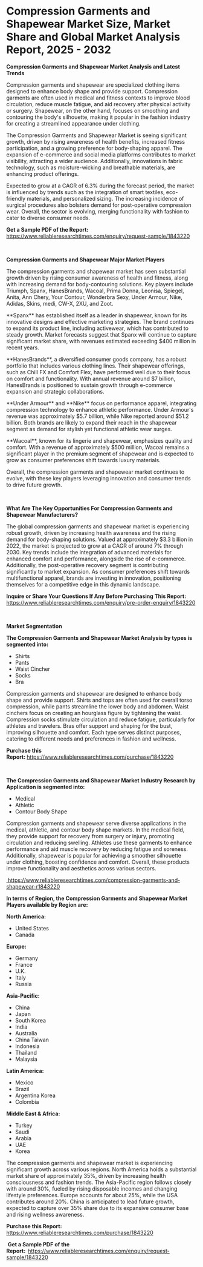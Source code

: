 <p><h1>Compression Garments and Shapewear Market Size, Market Share and Global Market Analysis Report, 2025 - 2032</h1></p><p><strong>Compression Garments and Shapewear Market Analysis and Latest Trends</strong></p>
<p><p>Compression garments and shapewear are specialized clothing items designed to enhance body shape and provide support. Compression garments are often used in medical and fitness contexts to improve blood circulation, reduce muscle fatigue, and aid recovery after physical activity or surgery. Shapewear, on the other hand, focuses on smoothing and contouring the body's silhouette, making it popular in the fashion industry for creating a streamlined appearance under clothing.</p><p>The Compression Garments and Shapewear Market is seeing significant growth, driven by rising awareness of health benefits, increased fitness participation, and a growing preference for body-shaping apparel. The expansion of e-commerce and social media platforms contributes to market visibility, attracting a wider audience. Additionally, innovations in fabric technology, such as moisture-wicking and breathable materials, are enhancing product offerings.</p><p>Expected to grow at a CAGR of 6.3% during the forecast period, the market is influenced by trends such as the integration of smart textiles, eco-friendly materials, and personalized sizing. The increasing incidence of surgical procedures also bolsters demand for post-operative compression wear. Overall, the sector is evolving, merging functionality with fashion to cater to diverse consumer needs.</p></p>
<p><strong>Get a Sample PDF of the Report:&nbsp;</strong> <a href="https://www.reliableresearchtimes.com/enquiry/request-sample/1843220?utm_campaign=2758&utm_medium=2&utm_source=Github&utm_content=ia&utm_term=15042025&utm_id=compression-garments-and-shapewear">https://www.reliableresearchtimes.com/enquiry/request-sample/1843220</a></p>
<p>&nbsp;</p>
<p><strong>Compression Garments and Shapewear Major Market Players</strong></p>
<p><p>The compression garments and shapewear market has seen substantial growth driven by rising consumer awareness of health and fitness, along with increasing demand for body-contouring solutions. Key players include Triumph, Spanx, HanesBrands, Wacoal, Prima Donna, Leonisa, Spiegel, Anita, Ann Chery, Your Contour, Wonderbra Sexy, Under Armour, Nike, Adidas, Skins, medi, CW-X, 2XU, and Zoot.</p><p>**Spanx** has established itself as a leader in shapewear, known for its innovative designs and effective marketing strategies. The brand continues to expand its product line, including activewear, which has contributed to steady growth. Market forecasts suggest that Spanx will continue to capture significant market share, with revenues estimated exceeding $400 million in recent years.</p><p>**HanesBrands**, a diversified consumer goods company, has a robust portfolio that includes various clothing lines. Their shapewear offerings, such as Chill FX and Comfort Flex, have performed well due to their focus on comfort and functionality. With annual revenue around $7 billion, HanesBrands is positioned to sustain growth through e-commerce expansion and strategic collaborations.</p><p>**Under Armour** and **Nike** focus on performance apparel, integrating compression technology to enhance athletic performance. Under Armour's revenue was approximately $5.7 billion, while Nike reported around $51.2 billion. Both brands are likely to expand their reach in the shapewear segment as demand for stylish yet functional athletic wear surges.</p><p>**Wacoal**, known for its lingerie and shapewear, emphasizes quality and comfort. With a revenue of approximately $500 million, Wacoal remains a significant player in the premium segment of shapewear and is expected to grow as consumer preferences shift towards luxury materials.</p><p>Overall, the compression garments and shapewear market continues to evolve, with these key players leveraging innovation and consumer trends to drive future growth.</p></p>
<p>&nbsp;</p>
<p><strong>What Are The Key Opportunities For Compression Garments and Shapewear Manufacturers?</strong></p>
<p><p>The global compression garments and shapewear market is experiencing robust growth, driven by increasing health awareness and the rising demand for body-shaping solutions. Valued at approximately $3.3 billion in 2022, the market is projected to grow at a CAGR of around 7% through 2030. Key trends include the integration of advanced materials for enhanced comfort and performance, alongside the rise of e-commerce. Additionally, the post-operative recovery segment is contributing significantly to market expansion. As consumer preferences shift towards multifunctional apparel, brands are investing in innovation, positioning themselves for a competitive edge in this dynamic landscape.</p></p>
<p><strong>Inquire or Share Your Questions If Any Before Purchasing This Report:</strong> <a href="https://www.reliableresearchtimes.com/enquiry/pre-order-enquiry/1843220?utm_campaign=2758&utm_medium=2&utm_source=Github&utm_content=ia&utm_term=15042025&utm_id=compression-garments-and-shapewear">https://www.reliableresearchtimes.com/enquiry/pre-order-enquiry/1843220</a></p>
<p>&nbsp;</p>
<p><strong>Market Segmentation</strong></p>
<p><strong>The Compression Garments and Shapewear Market Analysis by types is segmented into:</strong></p>
<p><ul><li>Shirts</li><li>Pants</li><li>Waist Cincher</li><li>Socks</li><li>Bra</li></ul></p>
<p><p>Compression garments and shapewear are designed to enhance body shape and provide support. Shirts and tops are often used for overall torso compression, while pants streamline the lower body and abdomen. Waist cinchers focus on creating an hourglass figure by tightening the waist. Compression socks stimulate circulation and reduce fatigue, particularly for athletes and travelers. Bras offer support and shaping for the bust, improving silhouette and comfort. Each type serves distinct purposes, catering to different needs and preferences in fashion and wellness.</p></p>
<p><strong>Purchase this Report:&nbsp;</strong><a href="https://www.reliableresearchtimes.com/purchase/1843220?utm_campaign=2758&utm_medium=2&utm_source=Github&utm_content=ia&utm_term=15042025&utm_id=compression-garments-and-shapewear">https://www.reliableresearchtimes.com/purchase/1843220</a></p>
<p>&nbsp;</p>
<p><strong>The Compression Garments and Shapewear Market Industry Research by Application is segmented into:</strong></p>
<p><ul><li>Medical</li><li>Athletic</li><li>Contour Body Shape</li></ul></p>
<p><p>Compression garments and shapewear serve diverse applications in the medical, athletic, and contour body shape markets. In the medical field, they provide support for recovery from surgery or injury, promoting circulation and reducing swelling. Athletes use these garments to enhance performance and aid muscle recovery by reducing fatigue and soreness. Additionally, shapewear is popular for achieving a smoother silhouette under clothing, boosting confidence and comfort. Overall, these products improve functionality and aesthetics across various sectors.</p></p>
<p><a href="https://www.reliableresearchtimes.com/compression-garments-and-shapewear-r1843220?utm_campaign=2758&utm_medium=2&utm_source=Github&utm_content=ia&utm_term=15042025&utm_id=compression-garments-and-shapewear">&nbsp;https://www.reliableresearchtimes.com/compression-garments-and-shapewear-r1843220</a></p>
<p><strong>In terms of Region, the Compression Garments and Shapewear Market Players available by Region are:</strong></p>
<p>
    <p> <strong> North America: </strong>
        <ul>
            <li>United States</li>
            <li>Canada</li>
        </ul>
        </p> 
    <p> <strong> Europe: </strong>
        <ul>
            <li>Germany</li>
            <li>France</li>
            <li>U.K.</li>
            <li>Italy</li>
            <li>Russia</li>
        </ul>
        </p> 
    <p> <strong> Asia-Pacific: </strong>
        <ul>
            <li>China</li>
            <li>Japan</li>
            <li>South Korea</li>
            <li>India</li>
            <li>Australia</li>
            <li>China Taiwan</li>
            <li>Indonesia</li>
            <li>Thailand</li>
            <li>Malaysia</li>
        </ul>
        </p> 
    <p> <strong> Latin America: </strong>
        <ul>
            <li>Mexico</li>
            <li>Brazil</li>
            <li>Argentina Korea</li>
            <li>Colombia</li>
        </ul>
        </p> 
    <p> <strong> Middle East & Africa: </strong>
        <ul>
            <li>Turkey</li>
            <li>Saudi</li>
            <li>Arabia</li>
            <li>UAE</li>
            <li>Korea</li>
        </ul>
    </p>
    </p>
<p><p>The compression garments and shapewear market is experiencing significant growth across various regions. North America holds a substantial market share of approximately 35%, driven by increasing health consciousness and fashion trends. The Asia-Pacific region follows closely with around 30%, fueled by rising disposable incomes and changing lifestyle preferences. Europe accounts for about 25%, while the USA contributes around 20%. China is anticipated to lead future growth, expected to capture over 35% share due to its expansive consumer base and rising wellness awareness.</p></p>
<p><strong>Purchase this Report: </strong><a href="https://www.reliableresearchtimes.com/purchase/1843220?utm_campaign=2758&utm_medium=2&utm_source=Github&utm_content=ia&utm_term=15042025&utm_id=compression-garments-and-shapewear">https://www.reliableresearchtimes.com/purchase/1843220</a></p>
<p>&nbsp;<strong>Get a Sample PDF of the Report:&nbsp;&nbsp;</strong><a href="https://www.reliableresearchtimes.com/enquiry/request-sample/1843220?utm_campaign=2758&utm_medium=2&utm_source=Github&utm_content=ia&utm_term=15042025&utm_id=compression-garments-and-shapewear">https://www.reliableresearchtimes.com/enquiry/request-sample/1843220</a></p>
<p><strong></strong></p>
<p><p></p><p></p><p></p></p>